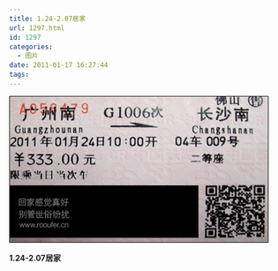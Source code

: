 ```yaml
---
title: 1.24-2.07居家
url: 1297.html
id: 1297
categories:
  - 图片
date: 2011-01-17 16:27:44
tags:
---
```


![](/images/attachments/month_1101/p2011117162413.jpg)  

**1.24-2.07居家**